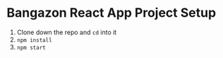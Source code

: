 # Bangazon React App Project Setup

1. Clone down the repo and `cd` into it
1. `npm install`
2. `npm start`
